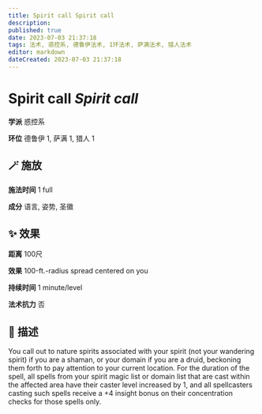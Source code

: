 ```yaml
---
title: Spirit call Spirit call
description: 
published: true
date: 2023-07-03 21:37:18
tags: 法术, 惑控系, 德鲁伊法术, 1环法术, 萨满法术, 猎人法术
editor: markdown
dateCreated: 2023-07-03 21:37:18
---
```


# **Spirit call** *Spirit call*

**学派** 惑控系 

**环位** 德鲁伊 1, 萨满 1, 猎人 1

## 🪄 施放

**施法时间** 1 full

**成分** 语言, 姿势, 圣徽

## ✨ 效果  

**距离** 100尺 

**效果** 100-ft.-radius spread centered on you 

**持续时间** 1 minute/level 

**法术抗力** 否

## 📖 描述

You call out to nature spirits associated with your spirit (not your wandering spirit) if you are a shaman, or your domain if you are a druid, beckoning them forth to pay attention to your current location. For the duration of the spell, all spells from your spirit magic list or domain list that are cast within the affected area have their caster level increased by 1, and all spellcasters casting such spells receive a +4 insight bonus on their concentration checks for those spells only.
    